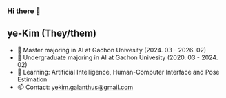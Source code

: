 ### Hi there 👋

<!--
**ye-Kim/ye-Kim** is a ✨ _special_ ✨ repository because its `README.md` (this file) appears on your GitHub profile.

Here are some ideas to get you started:

- 🔭 I’m currently working on ...
- 🌱 I’m currently learning ...
- 👯 I’m looking to collaborate on ...
- 🤔 I’m looking for help with ...
- 💬 Ask me about ...
- 📫 How to reach me: ...
- 😄 Pronouns: ...
- ⚡ Fun fact: ...
-->

## ye-Kim (They/them)
- 📝 Master majoring in AI at Gachon Univesity (2024. 03 - 2026. 02)
- 📝 Undergraduate majoring in AI at Gachon Univesity (2020. 03 - 2024. 02)
- 🌱 Learning: Artificial Intelligence, Human-Computer Interface and Pose Estimation
- 📫 Contact: yekim.galanthus@gmail.com
